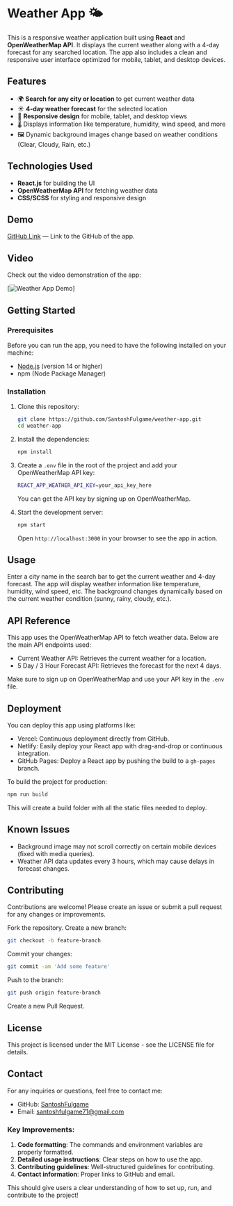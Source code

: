# Weather App 🌤️

This is a responsive weather application built using **React** and **OpenWeatherMap API**. It displays the current weather along with a 4-day forecast for any searched location. The app also includes a clean and responsive user interface optimized for mobile, tablet, and desktop devices.

## Features

- 🌍 **Search for any city or location** to get current weather data
- ☀️ **4-day weather forecast** for the selected location
- 📱 **Responsive design** for mobile, tablet, and desktop views
- 🌡️ Displays information like temperature, humidity, wind speed, and more
- 🖼️ Dynamic background images change based on weather conditions (Clear, Cloudy, Rain, etc.)

## Technologies Used

- **React.js** for building the UI
- **OpenWeatherMap API** for fetching weather data
- **CSS/SCSS** for styling and responsive design

## Demo

[GitHub Link](https://github.com/SantoshFulgame/Weather_Forecast_Application) — Link to the GitHub of the app.

## Video

Check out the video demonstration of the app:

[![Weather App Demo]([https://github.com/SantoshFulgame/Weather_Forecast_Application/blob/main/frontend/Video/TaskGiven.mp4](https://github.com/SantoshFulgame/Weather_Forecast_Application/blob/main/video_Recording.mp4))]


## Getting Started

### Prerequisites

Before you can run the app, you need to have the following installed on your machine:

- [Node.js](https://nodejs.org/) (version 14 or higher)
- npm (Node Package Manager)

### Installation

1. Clone this repository:

   ```bash
   git clone https://github.com/SantoshFulgame/weather-app.git
   cd weather-app
   ```

2. Install the dependencies:

   ```bash
   npm install
   ```

3. Create a `.env` file in the root of the project and add your OpenWeatherMap API key:

   ```bash
   REACT_APP_WEATHER_API_KEY=your_api_key_here
   ```

   You can get the API key by signing up on OpenWeatherMap.

4. Start the development server:

   ```bash
   npm start
   ```

   Open `http://localhost:3000` in your browser to see the app in action.

## Usage

Enter a city name in the search bar to get the current weather and 4-day forecast. The app will display weather information like temperature, humidity, wind speed, etc. The background changes dynamically based on the current weather condition (sunny, rainy, cloudy, etc.).

## API Reference

This app uses the OpenWeatherMap API to fetch weather data. Below are the main API endpoints used:

- Current Weather API: Retrieves the current weather for a location.
- 5 Day / 3 Hour Forecast API: Retrieves the forecast for the next 4 days.

Make sure to sign up on OpenWeatherMap and use your API key in the `.env` file.

## Deployment

You can deploy this app using platforms like:

- Vercel: Continuous deployment directly from GitHub.
- Netlify: Easily deploy your React app with drag-and-drop or continuous integration.
- GitHub Pages: Deploy a React app by pushing the build to a `gh-pages` branch.

To build the project for production:

```bash
npm run build
```

This will create a build folder with all the static files needed to deploy.

## Known Issues

- Background image may not scroll correctly on certain mobile devices (fixed with media queries).
- Weather API data updates every 3 hours, which may cause delays in forecast changes.

## Contributing

Contributions are welcome! Please create an issue or submit a pull request for any changes or improvements.

Fork the repository. Create a new branch:

```bash
git checkout -b feature-branch
```

Commit your changes:

```bash
git commit -am 'Add some feature'
```

Push to the branch:

```bash
git push origin feature-branch
```

Create a new Pull Request.

## License

This project is licensed under the MIT License - see the LICENSE file for details.

## Contact

For any inquiries or questions, feel free to contact me:

- GitHub: [SantoshFulgame](https://github.com/SantoshFulgame)
- Email: santoshfulgame71@gmail.com


### Key Improvements:
1. **Code formatting**: The commands and environment variables are properly formatted.
2. **Detailed usage instructions**: Clear steps on how to use the app.
3. **Contributing guidelines**: Well-structured guidelines for contributing.
4. **Contact information**: Proper links to GitHub and email.

This should give users a clear understanding of how to set up, run, and contribute to the project!

